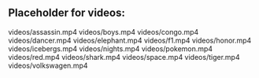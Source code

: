 ## Placeholder for videos:
videos/assassin.mp4
videos/boys.mp4
videos/congo.mp4
videos/dancer.mp4
videos/elephant.mp4
videos/f1.mp4
videos/honor.mp4
videos/icebergs.mp4
videos/nights.mp4
videos/pokemon.mp4
videos/red.mp4
videos/shark.mp4
videos/space.mp4
videos/tiger.mp4
videos/volkswagen.mp4
